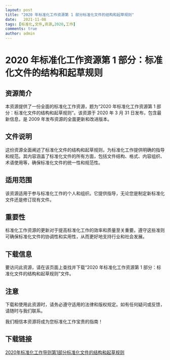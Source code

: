 ```yaml
---
layout: post
title: "2020 年标准化工作资源第 1 部分标准化文件的结构和起草规则"
date:   2021-11-08
tags: [标准化,文件,资源,2020,工作]
comments: true
author: admin
---
```

# 2020 年标准化工作资源第 1 部分：标准化文件的结构和起草规则

## 资源简介

本资源提供了一份全面的标准化工作资源，题为“2020 年标准化工作资源第 1 部分：标准化文件的结构和起草规则”。该资源于 2020 年 3 月 31 日发布，包含最新信息，是 2009 年发布资源的全面更新和改进版本。

## 文件说明

这份资源全面阐述了标准化文件的结构和起草规则，为标准化工作提供明确的指导和规范。其内容涵盖了标准化文件的所有方面，包括文件结构、格式、内容组织、术语使用等，确保标准化文件的统一性和规范性。

## 适用范围

该资源适用于参与标准化工作的个人和组织。它提供指导，无论您是制定新标准化文件还是修订现有文件。

## 重要性

标准化工作资源的更新对于提高标准化工作的效率和质量至关重要。遵守这些准则可确保标准化文件的协调性和实用性，从而更好地支持行业和社会发展。

## 下载信息

要访问此资源，请在该页面上查找并下载“2020 年标准化工作资源第 1 部分：标准化文件的结构和起草规则”文件。

## 注意

下载和使用此资源时，请务必遵守适用的法律和版权规定。如有任何疑问或反馈，请随时与我们联系。

我们相信本资源将成为您标准化工作宝贵的指南！

## 下载链接

[2020年标准化工作导则第1部分标准化文件的结构和起草规则](https://pan.quark.cn/s/32ccd7640548)